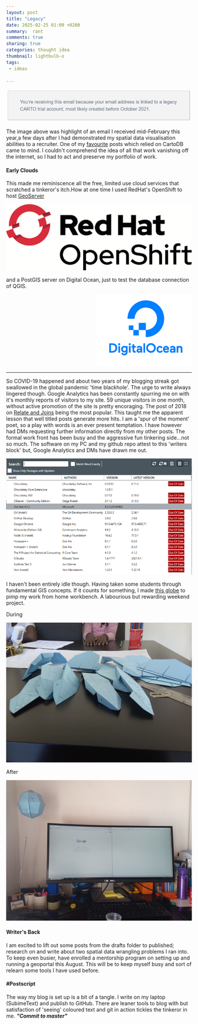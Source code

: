 ```yaml
---
layout: post
title: "Legacy"
date: 2025-02-25 01:09 +0200
summary:  rant
comments: true
sharing: true
categories: thought idea
thumbnail: lightbulb-o
tags:
 - ideas
 
---
```


<p align="center"><img src="/images/carto_expire.PNG" alt="Legacy CartoDB"/></p>


The image above was highlight of an email I received mid-February this year,a few days after I had demonstrated my spatial data visualisation abilities to a recruiter. One of my [favourite](https://erickndava.github.io/thought/idea/2016/12/18/spatial-doodle-the-every-time-sensor/) posts which relied on CartoDB came to mind. I couldn't comprehend the idea of all that work vanishing off the internet, so I had to act and preserve my portfolio of work.


#### **Early Clouds**

This made me reminiscence all the free, limited use cloud services that scratched a tinkeror's itch.How at one time I used RedHat's OpenShift to host [GeoServer](https://github.com/w8r/openshift-geoserver?tab=readme-ov-file)

<p align="left"><img src="/images/redhat_openshift.png" alt="GeoServer on OpenShift"/></p>

and a PostGIS server on Digital Ocean, just to test the database connection of QGIS. 

<p align="right"><img src="/images/digital_ocean2.png" alt="Digital Ocean"/></p> 




----


So COVID-19 happened and about two years of my blogging streak got swallowed in the global pandemic 'time blackhole'. The urge to write always lingered though. Google Analytics has been constantly spurring me on with it's monthly reports of visitors to my site. 59 unique visitors in one month, without active promotion of the site is pretty encoraging. The post of 2018 on [Relate and Joins](https://erickndava.github.io/hands-on/2018/06/15/when-a-relate-wont-do/) being the most popular. This taught me the apparent lesson that well titled posts generate more hits. I am a 'spur of the moment' poet, so a play with words is an ever present temptation. I have however had DMs requesting further information directly from my other posts. The formal work front has been busy and the aggressive fun tinkering side...not so much. The software on my PC and my github repo attest to this 'writers block' but, Google Analytics and DMs have drawn me out.

<p align="center"><img src="/images/out_of_date_apps.PNG" alt="Outdated Apps"/></p>

 I haven't been entirely idle though. Having taken some students through fundamental GIS concepts. If it counts for something, I made [this globe](https://joachimesque.com/globe/) to pimp my work from home workbench. A labourious but rewarding weekend project.

During

<p align="center"><img src="/images/globe_pieces.jpg" alt="Globe Pieces"/></p>

After

<p align="center"><img src="/images/hung_globe.jpg" alt="Hung Globe"/></p>


#### **Writer's Back**

I am excited to lift out some posts from the drafts folder to published; research on and write about two spatial data wrangling problems I ran into. To keep even busier, have enrolled a mentorship program on setting up and running a geoportal this August. This will be to keep myself busy and sort of relearn some tools I have used before.


#### #Postscript

The way my blog is set up is a bit of a tangle. I write on my laptop (SubimeText) and publish to GitHub. There are leaner tools to blog with but satisfaction of 'seeing' coloured text and git in action tickles the tinkeror in me. ***"Commit to master"***
